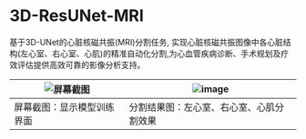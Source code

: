 # 3D-ResUNet-MRI
基于3D-UNet的心脏核磁共振(MRI)分割任务, 实现心脏核磁共振图像中各心脏结构(左心室、右心室、心肌)的精准自动化分割,为心血管疾病诊断、手术规划及疗效评估提供高效可靠的影像分析支持。

| ![屏幕截图](https://github.com/user-attachments/assets/da7b3606-b887-4bb5-a09f-106f715c20c1?raw=true&width=300) | ![image](https://github.com/user-attachments/assets/4bea5f16-d016-4e69-a055-b6d0fb8e77a4?raw=true&width=300) |
|-------------------------------------------------------------------------------------------------------|-----------------------------------------------------------------------------------------------------|
| 屏幕截图：显示模型训练界面                                                                          | 分割结果图：左心室、右心室、心肌分割效果                                                        |

